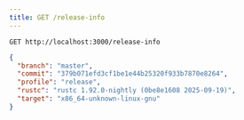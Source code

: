 ```yaml
---
title: GET /release-info
---
```


    GET http://localhost:3000/release-info

```json
{
  "branch": "master",
  "commit": "379b071efd3cf1be1e44b25320f933b7870e8264",
  "profile": "release",
  "rustc": "rustc 1.92.0-nightly (0be8e1608 2025-09-19)",
  "target": "x86_64-unknown-linux-gnu"
}
```
